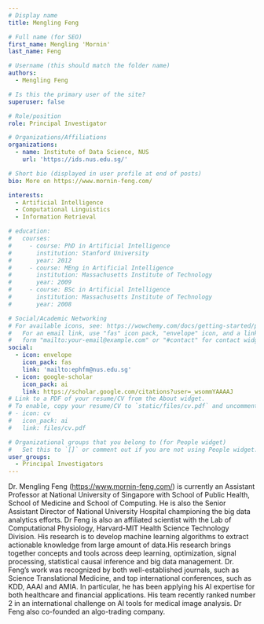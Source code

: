 ```yaml
---
# Display name
title: Mengling Feng

# Full name (for SEO)
first_name: Mengling 'Mornin'
last_name: Feng

# Username (this should match the folder name)
authors:
  - Mengling Feng

# Is this the primary user of the site?
superuser: false

# Role/position
role: Principal Investigator

# Organizations/Affiliations
organizations:
  - name: Institute of Data Science, NUS
    url: 'https://ids.nus.edu.sg/'

# Short bio (displayed in user profile at end of posts)
bio: More on https://www.mornin-feng.com/

interests:
  - Artificial Intelligence
  - Computational Linguistics
  - Information Retrieval

# education:
#   courses:
#     - course: PhD in Artificial Intelligence
#       institution: Stanford University
#       year: 2012
#     - course: MEng in Artificial Intelligence
#       institution: Massachusetts Institute of Technology
#       year: 2009
#     - course: BSc in Artificial Intelligence
#       institution: Massachusetts Institute of Technology
#       year: 2008

# Social/Academic Networking
# For available icons, see: https://wowchemy.com/docs/getting-started/page-builder/#icons
#   For an email link, use "fas" icon pack, "envelope" icon, and a link in the
#   form "mailto:your-email@example.com" or "#contact" for contact widget.
social:
  - icon: envelope
    icon_pack: fas
    link: 'mailto:ephfm@nus.edu.sg'
  - icon: google-scholar
    icon_pack: ai
    link: https://scholar.google.com/citations?user=_wsommYAAAAJ
# Link to a PDF of your resume/CV from the About widget.
# To enable, copy your resume/CV to `static/files/cv.pdf` and uncomment the lines below.
# - icon: cv
#   icon_pack: ai
#   link: files/cv.pdf

# Organizational groups that you belong to (for People widget)
#   Set this to `[]` or comment out if you are not using People widget.
user_groups:
  - Principal Investigators
---
```


Dr. Mengling Feng (https://www.mornin-feng.com/) is currently an Assistant Professor at National University of Singapore with School of Public Health, School of Medicine and School of Computing. He is also the Senior Assistant Director of National University Hospital championing the big data analytics efforts. Dr Feng is also an affiliated scientist with the Lab of Computational Physiology, Harvard-MIT Health Science Technology Division. His research is to develop machine learning algorithms to extract actionable knowledge from large amount of data.His research brings together concepts and tools across deep learning, optimization, signal processing, statistical causal inference and big data management. Dr. Feng’s work was recognized by both well-established journals, such as Science Translational Medicine, and top international conferences, such as KDD, AAAI and AMIA. In particular, he has been applying his AI expertise for both healthcare and financial applications. His team recently ranked number 2 in an international challenge on AI tools for medical image analysis. Dr Feng also co-founded an algo-trading company. 
